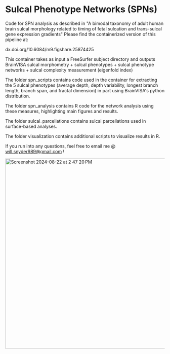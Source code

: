 # Sulcal Phenotype Networks (SPNs)
Code for SPN analysis as described in "A bimodal taxonomy of adult human brain sulcal morphology related to timing of fetal sulcation and trans-sulcal gene expression gradients"
Please find the containerized version of this pipeline at: 

dx.doi.org/10.6084/m9.figshare.25874425

This container takes as input a FreeSurfer subject directory and outputs BrainVISA sulcal morphometry + sulcal phenotypes + sulcal phenotype networks + sulcal complexity measurement (eigenfold index)

The folder spn_scripts contains code used in the container for extracting the 5 sulcal phenotypes (average depth, depth variability, longest branch length, branch span, and fractal dimension) in part using BrainVISA's python distribution.

The folder spn_analysis contains R code for the network analysis using these measures, highlighting main figures and results.

The folder sulcal_parcellations contains sulcal parcellations used in surface-based analyses.

The folder visualization contains additional scripts to visualize results in R.

If you run into any questions, feel free to email me @ will.snyder989@gmail.com !

<img width="600" alt="Screenshot 2024-08-22 at 2 47 20 PM" src="https://github.com/user-attachments/assets/8eb73ce5-d1bf-495d-a3ae-ffb5248ab2ce">





